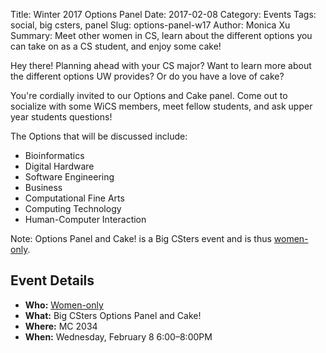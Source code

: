 Title: Winter 2017 Options Panel
Date: 2017-02-08
Category: Events
Tags: social, big csters, panel
Slug: options-panel-w17
Author: Monica Xu
Summary: Meet other women in CS, learn about the different options you can take on as a CS student, and enjoy some cake!

Hey there! Planning ahead with your CS major? Want to learn more
about the different options UW provides? Or do you have a love 
of cake?

You're cordially invited to our Options and Cake panel. Come out to
socialize with some WiCS members, meet fellow students, and ask upper year 
students questions! 

The Options that will be discussed include:
+  Bioinformatics
+  Digital Hardware
+  Software Engineering
+  Business
+  Computational Fine Arts
+  Computing Technology
+  Human-Computer Interaction

Note: Options Panel and Cake! is a Big CSters event and is thus 
[women-only]({filename}/pages/faq.md).

## Event Details ##

+ **Who:** [Women-only]({filename}/pages/faq.md)
+ **What:** Big CSters Options Panel and Cake!
+ **Where:** MC 2034
+ **When:** Wednesday, February 8 6:00&ndash;8:00PM